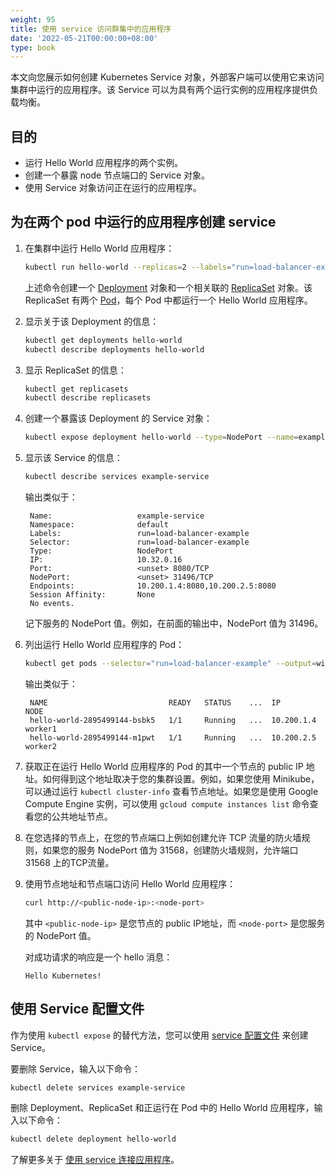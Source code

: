 ```yaml
---
weight: 95
title: 使用 service 访问群集中的应用程序
date: '2022-05-21T00:00:00+08:00'
type: book
---
```


本文向您展示如何创建 Kubernetes Service 对象，外部客户端可以使用它来访问集群中运行的应用程序。该 Service 可以为具有两个运行实例的应用程序提供负载均衡。

## 目的

- 运行 Hello World 应用程序的两个实例。
- 创建一个暴露 node 节点端口的 Service 对象。
- 使用 Service 对象访问正在运行的应用程序。

## 为在两个 pod 中运行的应用程序创建 service

1. 在集群中运行 Hello World 应用程序：

   ```bash
   kubectl run hello-world --replicas=2 --labels="run=load-balancer-example" --image=gcr.io/google-samples/node-hello:1.0  --port=8080
   ```

   上述命令创建一个 [Deployment](https://kubernetes.io/docs/concepts/workloads/controllers/deployment) 对象和一个相关联的 [ReplicaSet](https://kubernetes.io/docs/concepts/workloads/controllers/replicaset) 对象。该 ReplicaSet 有两个 [Pod](https://kubernetes.io/docs/concepts/workloads/pods/pod)，每个 Pod 中都运行一个 Hello World 应用程序。

2. 显示关于该 Deployment 的信息：

   ```bash
   kubectl get deployments hello-world
   kubectl describe deployments hello-world
   ```

3. 显示 ReplicaSet 的信息：

   ```bash
   kubectl get replicasets
   kubectl describe replicasets

   ```

4. 创建一个暴露该 Deployment 的 Service 对象：

   ```bash
   kubectl expose deployment hello-world --type=NodePort --name=example-service
   ```

5. 显示该 Service 的信息：

   ```bash
   kubectl describe services example-service
   ```

   输出类似于：

   ```
    Name:                   example-service
    Namespace:              default
    Labels:                 run=load-balancer-example
    Selector:               run=load-balancer-example
    Type:                   NodePort
    IP:                     10.32.0.16
    Port:                   <unset> 8080/TCP
    NodePort:               <unset> 31496/TCP
    Endpoints:              10.200.1.4:8080,10.200.2.5:8080
    Session Affinity:       None
    No events.
   ```

   记下服务的 NodePort 值。例如，在前面的输出中，NodePort 值为 31496。

6. 列出运行 Hello World 应用程序的 Pod：

   ```bash
   kubectl get pods --selector="run=load-balancer-example" --output=wide
   ```

   输出类似于：

   ```
    NAME                           READY   STATUS    ...  IP           NODE
    hello-world-2895499144-bsbk5   1/1     Running   ...  10.200.1.4   worker1
    hello-world-2895499144-m1pwt   1/1     Running   ...  10.200.2.5   worker2
   ```

7. 获取正在运行 Hello World 应用程序的 Pod 的其中一个节点的 public IP 地址。如何得到这个地址取决于您的集群设置。例如，如果您使用 Minikube，可以通过运行 `kubectl cluster-info` 查看节点地址。如果您是使用 Google Compute Engine 实例，可以使用 `gcloud compute instances list` 命令查看您的公共地址节点。

8. 在您选择的节点上，在您的节点端口上例如创建允许 TCP 流量的防火墙规则，如果您的服务 NodePort 值为 31568，创建防火墙规则，允许端口 31568 上的TCP流量。

9. 使用节点地址和节点端口访问 Hello World 应用程序：

   ```bash
   curl http://<public-node-ip>:<node-port>
   ```

   其中 `<public-node-ip>` 是您节点的 public IP地址，而 `<node-port>` 是您服务的 NodePort 值。

   对成功请求的响应是一个 hello 消息：

   ```
   Hello Kubernetes!
   ```

## 使用 Service 配置文件

作为使用 `kubectl expose` 的替代方法，您可以使用 [service 配置文件](https://kubernetes.io/docs/user-guide/services/operations) 来创建 Service。

要删除 Service，输入以下命令：

```bash
kubectl delete services example-service
```

删除 Deployment、ReplicaSet 和正运行在 Pod 中的 Hello World 应用程序，输入以下命令：

```bash
kubectl delete deployment hello-world
```

了解更多关于 [使用 service 连接应用程序](https://kubernetes.io/docs/concepts/services-networking/connect-applications-service)。

